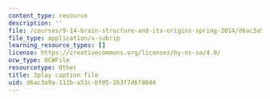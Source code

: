 ```yaml
---
content_type: resource
description: ''
file: /courses/9-14-brain-structure-and-its-origins-spring-2014/d6ac3a9a112ba53cbf05263f7d6f8044_555122.srt
file_type: application/x-subrip
learning_resource_types: []
license: https://creativecommons.org/licenses/by-nc-sa/4.0/
ocw_type: OCWFile
resourcetype: Other
title: 3play caption file
uid: d6ac3a9a-112b-a53c-bf05-263f7d6f8044
---
```

